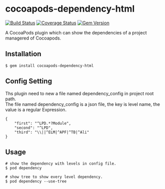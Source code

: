 # cocoapods-dependency-html

[![Build Status](https://travis-ci.org/sfmdev/cocoapods-dependency-html.svg?branch=master)](https://travis-ci.org/sfmdev/cocoapods-dependency-html)
[![Coverage Status](https://coveralls.io/repos/github/sfmdev/cocoapods-dependency-html/badge.svg?branch=master)](https://coveralls.io/github/sfmdev/cocoapods-dependency-html?branch=master)
[![Gem Version](https://badge.fury.io/rb/cocoapods-dependency-html.svg)](https://badge.fury.io/rb/cocoapods-dependency-html)


A CocoaPods plugin which can show the dependencies of a project managered of Cocoapods.

## Installation

    $ gem install cocoapods-dependency-html
## Config Setting
Ths plugin need to new a file named dependency_config in project root  path.</br>
The file named dependency_config is a json file, the key is level name, the value is a regular Expression.
```
{
	"first": "^LPD.*?Module",
	"second": "^LPD",
	"third": "\\||^ELM|^APF|^TB|^Ali"
}
```
## Usage
```shell
# show the dependency with levels in config file.
$ pod dependency

# show tree to show every level dependency.
$ pod dependency --use-tree
```
